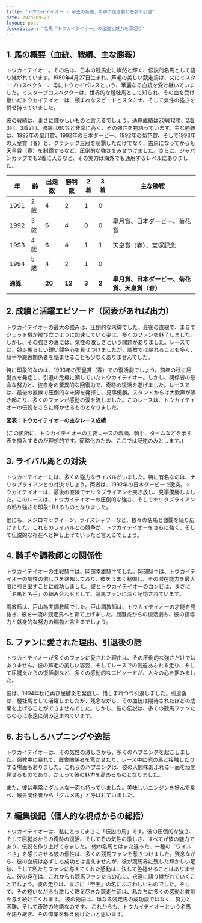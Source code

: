 ```yaml
---
title: "トウカイテイオー - 帝王の系譜、奇跡の復活劇と悲劇の引退"
date: 2025-09-23
layout: post
description: "名馬『トウカイテイオー』の伝説と魅力を深堀り"
---
```


## 1. 馬の概要（血統、戦績、主な勝鞍）

トウカイテイオー。その名は、日本の競馬史に燦然と輝く、伝説的名馬として語り継がれています。1989年4月27日生まれ、芦毛の美しい競走馬は、父にミスタープロスペクター、母にトウカイパレスという、華麗なる血統を受け継いでいました。ミスタープロスペクターは、世界的な種牡馬として知られ、その血を受け継いだトウカイテイオーは、類まれなスピードとスタミナ、そして気性の強さを併せ持っていました。

彼の戦績は、まさに輝かしいものと言えるでしょう。通算成績は20戦12勝、2着3回、3着2回。勝率は60%と非常に高く、その強さを物語っています。主な勝鞍は、1992年の皐月賞、1992年の日本ダービー、1992年の菊花賞、そして1993年の天皇賞（春）と、クラシック三冠を制覇しただけでなく、古馬になってからも天皇賞（春）を制覇するなど、圧倒的な強さをみせつけました。さらに、ジャパンカップでも2着に入るなど、その実力は海外でも通用するレベルにありました。


| 年 | 齢 | 出走数 | 勝利数 | 2着 | 3着 | 主な勝鞍 |
|---|---|---|---|---|---|---|
| 1991 | 2歳 | 4 | 2 | 1 | 0 |  |
| 1992 | 3歳 | 6 | 4 | 0 | 0 | 皐月賞、日本ダービー、菊花賞 |
| 1993 | 4歳 | 6 | 4 | 1 | 1 | 天皇賞（春）、宝塚記念 |
| 1994 | 5歳 | 4 | 2 | 1 | 0 |  |
| **通算** |  | **20** | **12** | **3** | **2** | **皐月賞、日本ダービー、菊花賞、天皇賞（春）** |


## 2. 成績と活躍エピソード（図表があれば出力）

トウカイテイオーの最大の強みは、圧倒的な末脚でした。最後の直線で、まるでジェット機が飛び立つように加速していく姿は、多くのファンを魅了しました。しかし、その強さの裏には、気性の激しさという問題がありました。レースでは、競走馬らしい鋭い闘争心を見せつけましたが、調教では暴れることも多く、騎手や厩舎関係者を悩ませることも少なくありませんでした。

特に印象的なのは、1993年の天皇賞（春）での復活劇でしょう。前年の秋に屈腱炎を発症し、引退の危機に瀕していたトウカイテイオー。しかし、関係者の懸命な努力と、彼自身の驚異的な回復力で、奇跡の復活を遂げました。レースでは、最後の直線で圧倒的な末脚を発揮し、見事優勝。スタンドからは大歓声が沸き起こり、多くのファンが感動の涙を流しました。このレースは、トウカイテイオーの伝説をさらに輝かせるものとなりました。


**図表：トウカイテイオーの主なレース成績**

(この箇所に、トウカイテイオーの主要レースの着順、騎手、タイムなどを示す表を挿入するのが理想的です。簡略化のため、ここでは記述のみとします。)


## 3. ライバル馬との対決

トウカイテイオーには、多くの強力なライバルがいました。特に有名なのは、ナリタブライアンとの対決でしょう。両者は、1992年の日本ダービーで激突。トウカイテイオーは、最後の直線でナリタブライアンを突き放し、見事優勝しました。このレースは、トウカイテイオーの圧倒的な強さ、そしてナリタブライアンの粘り強さを印象づけるものとなりました。

他にも、メジロマックイーン、ライスシャワーなど、数々の名馬と激闘を繰り広げました。これらのライバルとの競争が、トウカイテイオーをさらに強く、そして伝説的な存在へと押し上げていったと言えるでしょう。


## 4. 騎手や調教師との関係性

トウカイテイオーの主戦騎手は、岡部幸雄騎手でした。岡部騎手は、トウカイテイオーの気性の激しさを熟知しており、彼をうまく制御し、その潜在能力を最大限に引き出すことに成功しました。彼とトウカイテイオーのコンビは、まさに「名馬と名手」の組み合わせとして、競馬ファンに深く記憶されています。

調教師は、戸山為夫調教師でした。戸山調教師は、トウカイテイオーの才能を見抜き、彼を一流の競走馬へと育て上げました。屈腱炎からの復活劇も、彼の指導力と献身的な努力の賜物と言えるでしょう。


## 5. ファンに愛された理由、引退後の話

トウカイテイオーが多くのファンに愛された理由は、その圧倒的な強さだけではありません。彼の芦毛の美しい容姿、そしてレースでの気迫あふれる走り、そして屈腱炎からの復活劇など、多くの感動的なエピソードが、人々の心を掴みました。

彼は、1994年秋に再び屈腱炎を発症し、惜しまれつつ引退しました。引退後は、種牡馬として活躍しましたが、残念ながら、その血統は期待されたほどの成果を上げることができませんでした。しかし、彼の伝説は、多くの競馬ファンたちの心に永遠に刻み込まれています。


## 6. おもしろハプニングや逸話

トウカイテイオーは、その気性の激しさから、多くのハプニングを起こしました。調教中に暴れて、厩舎関係者を驚かせたり、レース中に他の馬と接触したりする場面もありました。これらのハプニングは、彼の人間味あふれる一面を垣間見せるものであり、かえって彼の魅力を高めるものとなりました。

また、彼は非常にグルメな一面も持っていました。美味しいニンジンを好んで食べ、厩舎関係者から「グルメ馬」と呼ばれていました。


## 7. 編集後記（個人的な視点からの総括）

トウカイテイオーは、私にとってまさに「伝説の馬」です。彼の圧倒的な強さ、そして屈腱炎からの奇跡の復活、そしてその気性の激しさ、すべてが彼の魅力であり、伝説を作り上げてきました。  他の名馬とはまた違った、一種の「ワイルドさ」を感じさせる彼の個性は、多くの競馬ファンを惹きつけました。残念ながら、彼の血統は必ずしも成功とは言えませんが、彼が競馬界に残した輝かしい足跡、そして私たちファンに与えてくれた感動は、決して色褪せることはありません。彼の存在は、これからも競馬ファンたちの心に、永遠に語り継がれていくことでしょう。彼の走りは、まさに「帝王」の名にふさわしいものでした。そして、その短いながらも激しく燃え尽きた競走生活は、私たちに多くの感動と教訓を与え続けてくれます。  彼の物語は、単なる競走馬の成功談ではなく、努力と困難、そして奇跡の物語なのです。  これからも、トウカイテイオーという名馬を語り継ぎ、その偉業を称え続けたいと思います。
